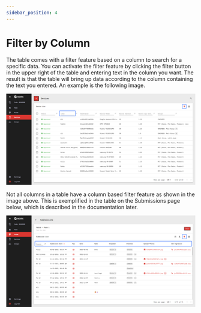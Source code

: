 ```yaml
---
sidebar_position: 4
---
```


# Filter by Column

The table comes with a filter feature based on a column to search for a specific data. You can activate the filter feature by clicking the filter button in the upper right of the table and entering text in the column you want. The result is that the table will bring up data according to the column containing the text you entered. An example is the following image.

![](/img/screenshots/website-application-usage/table-component/filter-by-column/filter-by-column-1.png)

Not all columns in a table have a column based filter feature as shown in the image above. This is exemplified in the table on the Submissions page below, which is described in the documentation later.

![](/img/screenshots/website-application-usage/table-component/filter-by-column/filter-by-column-2.png)